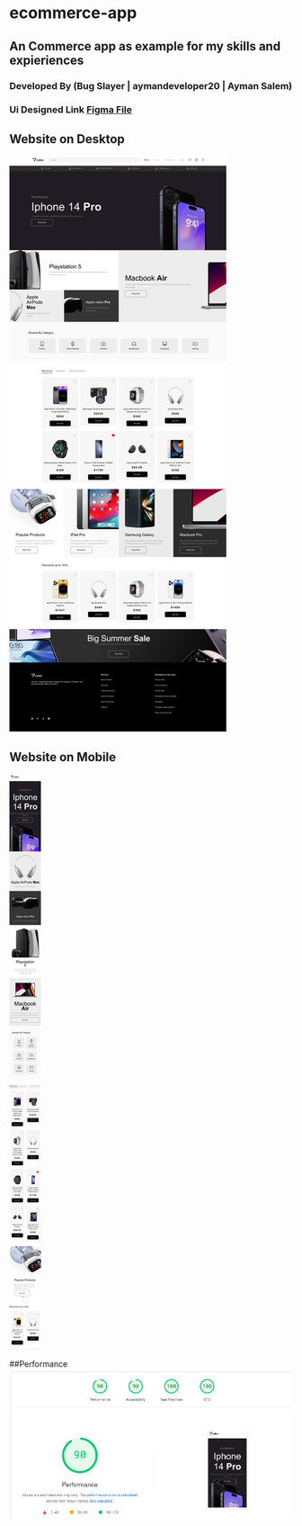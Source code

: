 # ecommerce-app
## An Commerce app as example for my skills and expieriences
### Developed By (Bug Slayer | aymandeveloper20 | Ayman Salem)
### Ui Designed Link [Figma File](https://www.figma.com/design/9c2nBNnlo2GIJEaOXEWLHL/E-Commerce-UI-Kit-(Community)?node-id=91-75&node-type=frame&t=RlGT9ebM1byZj2AI-0]](https://www.figma.com/design/9c2nBNnlo2GIJEaOXEWLHL/E-Commerce-UI-Kit-(Community)?node-id=113-159&node-type=canvas&t=6IsHAyNMU6jISTH4-0))

## Website on Desktop
![Website on Desktop](docs/screenshot.jpeg)

## Website on Mobile
![Website on Mobile](docs/screenshot-mobile.jpeg)

##Performance
![Website on Mobile](docs/performance.png)
